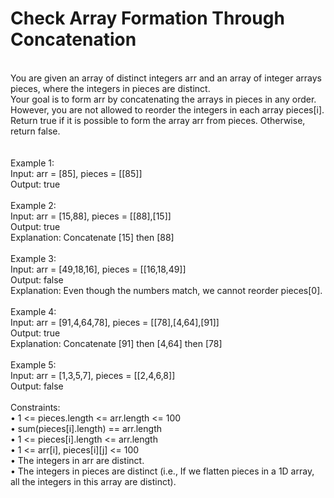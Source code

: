 <h1>Check Array Formation Through Concatenation</h1>
<p><br>
You are given an array of distinct integers arr and an array of integer arrays pieces, where the integers in pieces are distinct.<br>
Your goal is to form arr by concatenating the arrays in pieces in any order.<br>
However, you are not allowed to reorder the integers in each array pieces[i].<br>
Return true if it is possible to form the array arr from pieces. Otherwise, return false.<br>
<br>
<br>
Example 1:<br>
 Input: arr = [85], pieces = [[85]]<br>
 Output: true<br>
<br>
Example 2:<br>
 Input: arr = [15,88], pieces = [[88],[15]]<br>
 Output: true<br>
 Explanation: Concatenate [15] then [88]<br>
 <br>
Example 3:<br>
 Input: arr = [49,18,16], pieces = [[16,18,49]]<br>
 Output: false<br>
 Explanation: Even though the numbers match, we cannot reorder pieces[0].<br>
<br>
Example 4:<br>
 Input: arr = [91,4,64,78], pieces = [[78],[4,64],[91]]<br>
 Output: true<br>
 Explanation: Concatenate [91] then [4,64] then [78]<br>
<br>
Example 5:<br>
 Input: arr = [1,3,5,7], pieces = [[2,4,6,8]]<br>
 Output: false<br>
<br>
Constraints:<br>
•	1 <= pieces.length <= arr.length <= 100<br>
•	sum(pieces[i].length) == arr.length<br>
•	1 <= pieces[i].length <= arr.length<br>
•	1 <= arr[i], pieces[i][j] <= 100<br>
•	The integers in arr are distinct.<br>
•	The integers in pieces are distinct (i.e., If we flatten pieces in a 1D array, all the integers in this array are distinct).<br>
</p>

